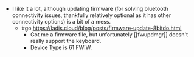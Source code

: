 - I like it a lot, although updating firmware (for solving bluetooth connectivity issues, thankfully relatively optional as it has other connectivity options) is a bit of a mess.
  - #go https://ladis.cloud/blog/posts/firmware-update-8bitdo.html
    - Got me a firmware file, but unfortunately [[fwupdmgr]] doesn't really support the keyboard.
    - Device Type is 61 FWIW.